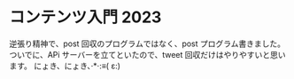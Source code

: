 # コンテンツ入門 2023

逆張り精神で、post 回収のプログラムではなく、post プログラム書きました。
ついでに、APi サーバーを立てといたので、tweet 回収だけはやりやすいと思います。
にょき、にょき、·\*·:≡( ε:)
